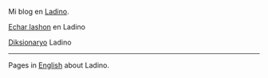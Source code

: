 Mi blog en [Ladino](/lad/).

[Echar lashon](https://echar-lashon.szabgab.com/) en Ladino

[Diksionaryo](https://diksionaryo.szabgab.com/) Ladino

---

Pages in [English](/en/) about Ladino.

<!--
Use this link: *https://ladino.szabgab.com/ladino.ics* to include the Ladino calender in your own calendar.

<iframe src="https://calendar.google.com/calendar/embed?src=jh6e9660fi72vaclocvbkt9864ainak9%40import.calendar.google.com&ctz=Asia%2FJerusalem" style="border: 0" width="800" height="600" frameborder="0" scrolling="no"></iframe>
-->
